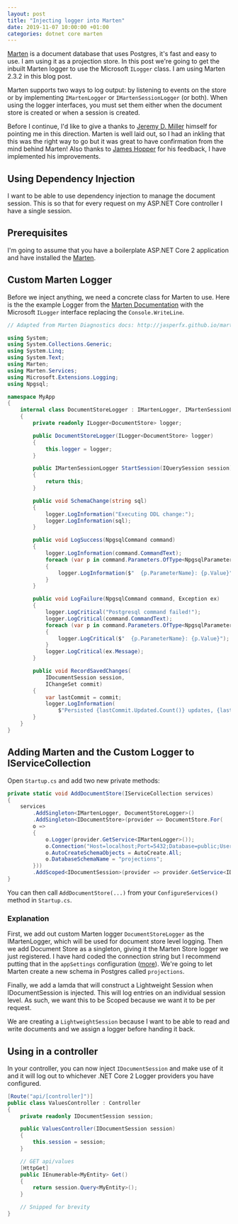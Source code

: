 ```yaml
---
layout: post
title: "Injecting logger into Marten"
date: 2019-11-07 10:00:00 +01:00
categories: dotnet core marten
---
```

[Marten](http://jasperfx.github.io/marten/) is a document database that uses Postgres, it's fast and easy to use. I am using it as a projection store. In this post we're going to get the inbuilt Marten logger to use the Microsoft `ILogger` class. I am using Marten 2.3.2 in this blog post.

Marten supports two ways to log output: by listening to events on the store or by implementing `IMartenLogger` or `IMartenSessionLogger` (or both). When using the logger interfaces, you must set them either when the document store is created or when a session is created.

Before I continue, I'd like to give a thanks to [Jeremy D. Miller](https://jeremydmiller.com/) himself for pointing me in this direction. Marten is well laid out, so I had an inkling that this was the right way to go but it was great to have confirmation from the mind behind Marten! Also thanks to [James Hopper](https://github.com/jimgolfgti) for his feedback, I have implemented his improvements.

## Using Dependency Injection
I want to be able to use dependency injection to manage the document session. This is so that for every request on my ASP.NET Core controller I have a single session.

## Prerequisites
I'm going to assume that you have a boilerplate ASP.NET Core 2 application and have installed the [Marten](https://www.nuget.org/packages/Marten/).

## Custom Marten Logger
Before we inject anything, we need a concrete class for Marten to use. Here is the the example Logger from the [Marten Documentation](http://jasperfx.github.io/marten/documentation/documents/diagnostics/) with the Microsoft `ILogger` interface replacing the `Console.WriteLine`. 

```cs
// Adapted from Marten Diagnostics docs: http://jasperfx.github.io/marten/documentation/documents/diagnostics/ 

using System;
using System.Collections.Generic;
using System.Linq;
using System.Text;
using Marten;
using Marten.Services;
using Microsoft.Extensions.Logging;
using Npgsql;

namespace MyApp
{
    internal class DocumentStoreLogger : IMartenLogger, IMartenSessionLogger
    {
        private readonly ILogger<DocumentStore> logger;

        public DocumentStoreLogger(ILogger<DocumentStore> logger)
        {
            this.logger = logger;
        }

        public IMartenSessionLogger StartSession(IQuerySession session)
        {
            return this;
        }

        public void SchemaChange(string sql)
        {
            logger.LogInformation("Executing DDL change:");
            logger.LogInformation(sql);
        }

        public void LogSuccess(NpgsqlCommand command)
        {
            logger.LogInformation(command.CommandText);
            foreach (var p in command.Parameters.OfType<NpgsqlParameter>())
            {
                logger.LogInformation($"  {p.ParameterName}: {p.Value}");
            }
        }

        public void LogFailure(NpgsqlCommand command, Exception ex)
        {
            logger.LogCritical("Postgresql command failed!");
            logger.LogCritical(command.CommandText);
            foreach (var p in command.Parameters.OfType<NpgsqlParameter>())
            {
                logger.LogCritical($"  {p.ParameterName}: {p.Value}");
            }
            logger.LogCritical(ex.Message);
        }

        public void RecordSavedChanges(
            IDocumentSession session, 
            IChangeSet commit)
        {
            var lastCommit = commit;
            logger.LogInformation(
                $"Persisted {lastCommit.Updated.Count()} updates, {lastCommit.Inserted.Count()} inserts, and {lastCommit.Deleted.Count()} deletions");
        }
    }
}
```

## Adding Marten and the Custom Logger to IServiceCollection
Open `Startup.cs` and add two new private methods:

```cs
private static void AddDocumentStore(IServiceCollection services)
{
    services
        .AddSingleton<IMartenLogger, DocumentStoreLogger>()
        .AddSingleton<IDocumentStore>(provider => DocumentStore.For(
        o =>
        {
            o.Logger(provider.GetService<IMartenLogger>());
            o.Connection("Host=localhost;Port=5432;Database=public;User Id=user;Password=password;Pooling=true;Search Path=projections");
            o.AutoCreateSchemaObjects = AutoCreate.All;
            o.DatabaseSchemaName = "projections";
        }))
        .AddScoped<IDocumentSession>(provider => provider.GetService<IDocumentStore>().LightweightSession());
}
```

You can then call `AddDocumentStore(...)` from your `ConfigureServices()` method in `Startup.cs`.

### Explanation
First, we add out custom Marten logger `DocumentStoreLogger` as the IMartenLogger, which will be used for document store level logging. Then we add Document Store as a singleton, giving it the Marten Store logger we just registered. I have hard coded the connection string but I recommend putting that in the `appSettings` configuration ([more](https://docs.microsoft.com/en-us/aspnet/core/fundamentals/configuration?tabs=basicconfiguration)). We're going to let Marten create a new schema in Postgres called `projections`.

Finally, we add a lamda that will construct a Lightweight Session when IDocumentSession is injected. This will log entries on an individual session level. As such, we want this to be Scoped because we want it to be per request.

We are creating a `LightweightSession` because I want to be able to read and write documents and we assign a logger before handing it back.

## Using in a controller
In your controller, you can now inject `IDocumentSession` and make use of it and it will log out to whichever .NET Core 2 Logger providers you have configured.

```cs
[Route("api/[controller]")]
public class ValuesController : Controller
{
    private readonly IDocumentSession session;

    public ValuesController(IDocumentSession session)
    {
        this.session = session;
    }

    // GET api/values
    [HttpGet]
    public IEnumerable<MyEntity> Get()
    {
        return session.Query<MyEntity>();
    }

    // Snipped for brevity
}
```